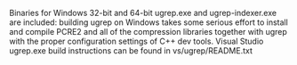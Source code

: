 Binaries for Windows 32-bit and 64-bit ugrep.exe and ugrep-indexer.exe are
included: building ugrep on Windows takes some serious effort to install and
compile PCRE2 and all of the compression libraries together with ugrep with the
proper configuration settings of C++ dev tools.  Visual Studio ugrep.exe build
instructions can be found in vs/ugrep/README.txt
